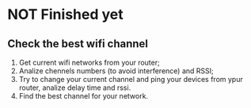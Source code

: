 # NOT Finished yet
## Check the best wifi channel

1. Get current wifi networks from your router;
2. Analize chennels numbers (to avoid interference) and RSSI;
3. Try to change your current channel and ping your devices from ypur router, analize delay time and rssi.
4. Find the best channel for your network.
